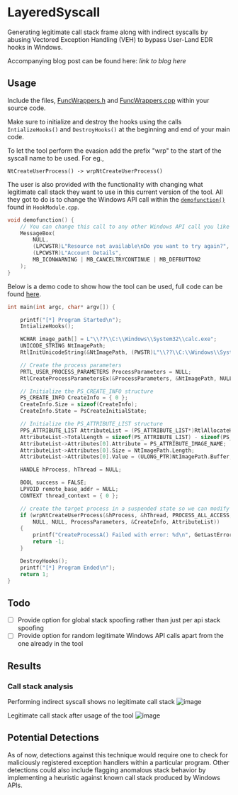 # LayeredSyscall

Generating legitimate call stack frame along with indirect syscalls by abusing Vectored Exception Handling (VEH) to bypass User-Land EDR hooks in Windows.

Accompanying blog post can be found here: *link to blog here*

## Usage

Include the files, [FuncWrappers.h](https://github.com/WKL-Sec/LayeredSyscall/blob/main/FuncWrappers.h) and [FuncWrappers.cpp](https://github.com/WKL-Sec/LayeredSyscall/blob/main/FuncWrappers.cpp) within your source code.

Make sure to initialize and destroy the hooks using the calls `IntializeHooks()` and `DestroyHooks()` at the beginning and end of your main code.

To let the tool perform the evasion add the prefix "wrp" to the start of the syscall name to be used. For eg.,

`NtCreateUserProcess() -> wrpNtCreateUserProcess()`

The user is also provided with the functionality with changing what legitimate call stack they want to use in this current version of the tool. All they got to do is to change the Windows API call within the [`demofunction()`](https://github.com/WKL-Sec/LayeredSyscall/blob/1014ff4fddb03b4370c0d113caa6d7915d472ddb/HookModule.cpp#L19) found in `HookModule.cpp`.

```cpp
void demofunction() {
    // You can change this call to any other Windows API call you like
    MessageBox(
        NULL,
        (LPCWSTR)L"Resource not available\nDo you want to try again?",
        (LPCWSTR)L"Account Details",
        MB_ICONWARNING | MB_CANCELTRYCONTINUE | MB_DEFBUTTON2
    );
}
```

Below is a demo code to show how the tool can be used, full code can be found [here](https://github.com/WKL-Sec/LayeredSyscall/blob/main/demo.cpp).
```cpp
int main(int argc, char* argv[]) {

	printf("[*] Program Started\n");
	IntializeHooks();

	WCHAR image_path[] = L"\\??\\C:\\Windows\\System32\\calc.exe";
	UNICODE_STRING NtImagePath;
	RtlInitUnicodeString(&NtImagePath, (PWSTR)L"\\??\\C:\\Windows\\System32\\calc.exe");

	// Create the process parameters
	PRTL_USER_PROCESS_PARAMETERS ProcessParameters = NULL;
	RtlCreateProcessParametersEx(&ProcessParameters, &NtImagePath, NULL, NULL, NULL, NULL, NULL, NULL, NULL, NULL, RTL_USER_PROCESS_PARAMETERS_NORMALIZED);

	// Initialize the PS_CREATE_INFO structure
	PS_CREATE_INFO CreateInfo = { 0 };
	CreateInfo.Size = sizeof(CreateInfo);
	CreateInfo.State = PsCreateInitialState;

	// Initialize the PS_ATTRIBUTE_LIST structure
	PPS_ATTRIBUTE_LIST AttributeList = (PS_ATTRIBUTE_LIST*)RtlAllocateHeap(RtlProcessHeap(), HEAP_ZERO_MEMORY, sizeof(PS_ATTRIBUTE));
	AttributeList->TotalLength = sizeof(PS_ATTRIBUTE_LIST) - sizeof(PS_ATTRIBUTE);
	AttributeList->Attributes[0].Attribute = PS_ATTRIBUTE_IMAGE_NAME;
	AttributeList->Attributes[0].Size = NtImagePath.Length;
	AttributeList->Attributes[0].Value = (ULONG_PTR)NtImagePath.Buffer;

	HANDLE hProcess, hThread = NULL;

	BOOL success = FALSE;
	LPVOID remote_base_addr = NULL;
	CONTEXT thread_context = { 0 };

	// create the target process in a suspended state so we can modify its memory and the context of its main thread
	if (wrpNtCreateUserProcess(&hProcess, &hThread, PROCESS_ALL_ACCESS, THREAD_ALL_ACCESS, NULL, NULL,
		NULL, NULL, ProcessParameters, &CreateInfo, AttributeList))
	{
		printf("CreateProcessA() Failed with error: %d\n", GetLastError());
		return -1;
	}

	DestroyHooks();
	printf("[*] Program Ended\n");
	return 1;
}
```

## Todo
- [ ] Provide option for global stack spoofing rather than just per api stack spoofing
- [ ] Provide option for random legitimate Windows API calls apart from the one already in the tool

## Results

### Call stack analysis

Performing indirect syscall shows no legitimate call stack
![image](https://github.com/user-attachments/assets/c360d8a3-9ab8-4736-bd45-3aa371ad386e)

Legitimate call stack after usage of the tool
![image](https://github.com/user-attachments/assets/f5d79970-e699-4408-b658-97db512fd90c)

## Potential Detections

As of now, detections against this technique would require one to check for maliciously registered exception handlers within a particular program. Other detections could also include flagging anomalous stack behavior by implementing a heuristic against known call stack produced by Windows APIs.

